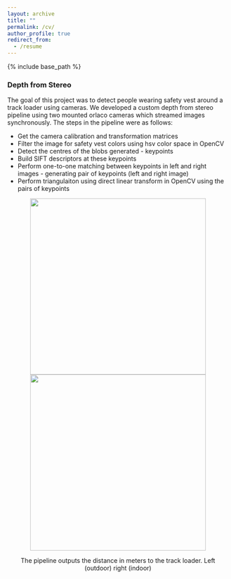 ```yaml
---
layout: archive
title: ""
permalink: /cv/
author_profile: true
redirect_from:
  - /resume
---
```


{% include base_path %}

### Depth from Stereo
The goal of this project was to detect people wearing safety vest around a track loader using cameras. We developed a custom depth from stereo pipeline using two mounted orlaco cameras which streamed images synchronously. The steps in the pipeline were as follows:
- Get the camera calibration and transformation matrices
- Filter the image for safety vest colors using hsv color space in OpenCV
- Detect the centres of the blobs generated - keypoints
- Build SIFT descriptors at these keypoints
- Perform one-to-one matching between keypoints in left and right images - generating pair of keypoints (left and right image)
- Perform triangulaiton using direct linear transform in OpenCV using the pairs of keypoints

<p align="middle">
  <img src="http://m-a-c-e.github.io/website/files/orlaco2.gif" width=400>
  <img src="http://m-a-c-e.github.io/website/files/orlaco1.gif" width=400>
  <figcaption align="middle"> The pipeline outputs the distance in meters to the track loader. Left (outdoor) right (indoor) </figcaption>
</p>
